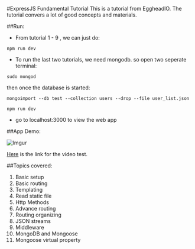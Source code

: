 #ExpressJS Fundamental Tutorial
This is a tutorial from EggheadIO. The tutorial convers a lot of good concepts and materials. 

##Run:
* From tutorial 1 - 9 , we can just do: 
```
npm run dev
```
* To run the last two tutorials, we need mongodb. so open two seperate terminal: 
```
sudo mongod
```

then once the database is started: 
```
mongoimport --db test --collection users --drop --file user_list.json

npm run dev
```

* go to localhost:3000 to view the web app

##App Demo:

![Imgur](http://imgur.com/GC3oHA5.gif)

[Here](https://youtu.be/Z0ZVwlJuYIA) is the link for the video test. 

##Topics covered: 
 1. Basic setup
 2. Basic routing
 3. Templating
 4. Read static file
 5. Http Methods
 6. Advance routing
 7. Routing organizing
 8. JSON streams
 9. Middleware
 10. MongoDB and Mongoose
 11. Mongoose virtual property

